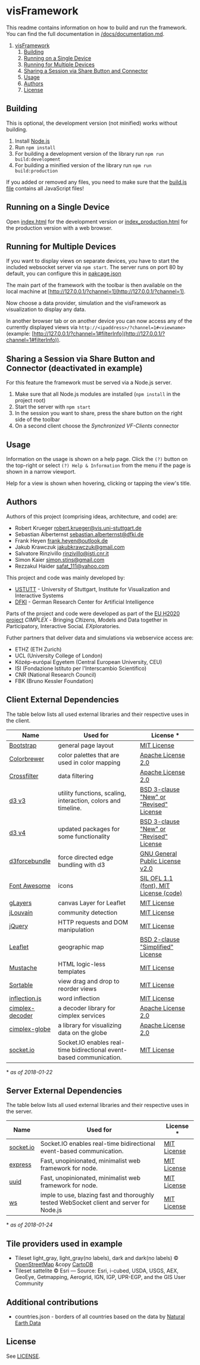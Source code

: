 # visFramework

This readme contains information on how to build and run the framework. You can find the full documentation in [/docs/documentation.md](./docs/documentation.md).

1. [visFramework](#visframework)
    1. [Building](#building)
    2. [Running on a Single Device](#running-on-a-single-device)
    3. [Running for Multiple Devices](#running-for-multiple-devices)
    4. [Sharing a Session via Share Button and Connector](#sharing-a-session-via-share-button-and-connector)
    5. [Usage](#usage)
    6. [Authors](#authors)
    7. [License](#license)

## Building

This is optional, the development version (not minified) works without building.

1. Install [Node.js](https://nodejs.org/en/)
2. Run `npm install`
3. For building a development version of the library run `npm run build:development`
4. For building a minified version of the library run `npm run build:production`

If you added or removed any files, you need to make sure that the [build.js file](./scripts/build.js) contains all JavaScript files!

## Running on a Single Device

Open [index.html](./index.html) for the development version or [index_production.html](./index_production.html) for the production version with a web browser.

## Running for Multiple Devices

If you want to display views on separate devices, you have to start the included websocket server via `npm start`. The server runs on port 80 by default, you can configure this in [pakcage.json](./package.json)

The main part of the framework with the toolbar is then available on the local machine at [http://127.0.0.1/?channel=1](http://127.0.0.1/?channel=1).

Now choose a data provider, simulation and the visFramework as visualization to display any data.

In another browser tab or on another device you can now access any of the currently displayed views via `http://<ipaddress>/?channel=1#<viewname>` (example: [http://127.0.0.1/?channel=1#filterInfo](http://127.0.0.1/?channel=1#filterInfo)).

## Sharing a Session via Share Button and Connector (deactivated in example)

For this feature the framework must be served via a Node.js server.

1. Make sure that all Node.js modules are installed (`npm install` in the project root)
2. Start the server with `npm start`
3. In the session you want to share, press the share button on the right side of the toolbar
4. On a second client choose the *Synchronized VF-Clients* connector

## Usage

Information on the usage is shown on a help page. Click the `(?)` button on the top-right or select `(?) Help & Information` from the menu if the page is shown in a narrow viewport.

Help for a view is shown when hovering, clicking or tapping the view's title.

## Authors

Authors of this project (comprising ideas, architecture, and code) are:

* Robert Krueger <robert.krueger@vis.uni-stuttgart.de>
* Sebastian Alberternst <sebastian.alberternst@dfki.de>
* Frank Heyen <frank.heyen@outlook.de>
* Jakub Krawczuk <jakubkrawczuk@gmail.com>
* Salvatore Rinzivillo <rinzivillo@isti.cnr.it>
* Simon Kaier <simon.stins@gmail.com>
* Rezzakul Haider <safat_111@yahoo.com>

This project and code was mainly developed by:

* [USTUTT](https://www.uni-stuttgart.de/en/index.html) - University of Stuttgart, Institute for Visualization and Interactive Systems
* [DFKI](https://www.dfki.de/web?set_language=en&cl=en) - German Research Center for Artificial Intelligence

Parts of the project and code were developed as part of the [EU H2020](https://ec.europa.eu/programmes/horizon2020/) [project](https://www.cimplex-project.eu/) *CIMPLEX* - Bringing *CI*tizens, *M*odels and Data together in *P*articipatory, Interactive Socia*L* *EX*ploratories.

Futher partners that deliver data and simulations via webservice access are:

* ETHZ (ETH Zurich)
* UCL (University College of London)
* Közép-európai Egyetem (Central European University, CEU)
* ISI (Fondazione Istituto per l'Interscambio Scientifico)
* CNR (National Research Council)
* FBK (Bruno Kessler Foundation)

## Client External Dependencies

The table below lists all used external libraries and their respective uses in the client.

| Name                                                         | Used for                                                      | License \*                                                                                         |
| ------------------------------------------------------------ | ------------------------------------------------------------- | -------------------------------------------------------------------------------------------------- |
| [Bootstrap](http://getbootstrap.com/)                        | general page layout                                           | [MIT License](https://github.com/twbs/bootstrap/blob/master/LICENSE)                               |
| [Colorbrewer](http://colorbrewer2.org/)                      | color palettes that are used in color mapping                 | [Apache License 2.0](https://github.com/axismaps/colorbrewer/blob/master/LICENCE.txt)              |
| [Crossfilter](https://github.com/crossfilter/crossfilter/)   | data filtering                                                | [Apache License 2.0](https://github.com/crossfilter/crossfilter/blob/master/LICENSE)               |
| [d3 v3](https://d3js.org/)                                   | utility functions, scaling, interaction, colors and timeline. | [BSD 3-clause "New" or "Revised" License](https://github.com/d3/d3/blob/master/LICENSE)            |
| [d3 v4](https://d3js.org/)                                   | updated packages for some functionality                       | [BSD 3-clause "New" or "Revised" License](https://github.com/d3/d3/blob/master/LICENSE)            |
| [d3forcebundle](https://github.com/upphiminn/d3.ForceBundle) | force directed edge bundling with d3                          | [GNU General Public License v2.0](https://github.com/upphiminn/d3.ForceBundle/blob/master/LICENSE) |
| [Font Awesome](http://fontawesome.io/)                       | icons                                                         | [SIL OFL 1.1 (font), MIT License (code)](http://fontawesome.io/license/)                           |
| [gLayers](https://github.com/Sumbera/gLayers.Leaflet)        | canvas Layer for Leaflet                                      | [MIT License](https://github.com/Sumbera/gLayers.Leaflet/blob/master/LICENSE.TXT)                  |
| [jLouvain](https://github.com/upphiminn/jLouvain)            | community detection                                           | [MIT License](https://github.com/upphiminn/jLouvain/blob/master/LICENSE)                           |
| [jQuery](https://jquery.com/)                                | HTTP requests and DOM manipulation                            | [MIT License](https://jquery.org/license/)                                                         |
| [Leaflet](https://github.com/Leaflet/Leaflet)                | geographic map                                                | [BSD 2-clause "Simplified" License](https://github.com/Leaflet/Leaflet/blob/master/LICENSE)        |
| [Mustache](https://github.com/mustache/mustache.github.com)  | HTML logic-less templates                                     | [MIT License](https://github.com/mustache/mustache.github.com/blob/master/LICENSE.md)              |
| [Sortable](https://github.com/RubaXa/Sortable)               | view drag and drop to reorder views                           | [MIT License](https://github.com/RubaXa/Sortable)                                                  |
| [inflection.js](https://code.google.com/p/inflection-js/)    | word inflection                                               | [MIT License](https://code.google.com/archive/p/inflection-js/)                                    |
| [cimplex-decoder](https://github.com/cimplex-project/cimplex-decoder) | a decoder library for cimplex services | [Apache License 2.0](https://github.com/cimplex-project/cimplex-decoder/blob/master/LICENSE) 
| [cimplex-globe](https://github.com/cimplex-project/cimplex-globe) | a library for visualizing data on the globe | [Apache License 2.0](https://github.com/cimplex-project/cimplex-globe/blob/master/LICENSE) 
| [socket.io](https://socket.io/) | Socket.IO enables real-time bidirectional event-based communication. | [MIT License](https://github.com/socketio/socket.io/blob/master/LICENSE) 

\* *as of 2018-01-22*

## Server External Dependencies

The table below lists all used external libraries and their respective uses in the server.

| Name                                                         | Used for                                                      | License \*                                                                                         |
| ------------------------------------------------------------ | ------------------------------------------------------------- | -------------------------------------------------------------------------------------------------- |
| [socket.io](https://socket.io/) | Socket.IO enables real-time bidirectional event-based communication. | [MIT License](https://github.com/socketio/socket.io/blob/master/LICENSE) 
| [express](https://github.com/expressjs/express) | Fast, unopinionated, minimalist web framework for node.  | [MIT License](https://github.com/expressjs/express/blob/master/LICENSE) 
| [uuid](https://github.com/kelektiv/node-uuid) | Fast, unopinionated, minimalist web framework for node.  | [MIT License](https://github.com/kelektiv/node-uuid/blob/master/LICENSE.md) 
| [ws](https://github.com/websockets/ws) | imple to use, blazing fast and thoroughly tested WebSocket client and server for Node.js | [MIT License](https://github.com/websockets/ws/blob/master/LICENSE) 

\* *as of 2018-01-24*

## Tile providers used in example

* Tileset light_gray, light_gray(no labels), dark and dark(no labels) &copy; [OpenStreetMap](http://www.openstreetmap.org/copyright) &copy [CartoDB](http://cartodb.com/attributions)
* Tileset sattelite &copy; Esri &mdash; Source: Esri, i-cubed, USDA, USGS, AEX, GeoEye, Getmapping, Aerogrid, IGN, 
	IGP, UPR-EGP, and the GIS User Community

## Additional contributions

* countries.json - borders of all countries based on the data by [Natural Earth Data](http://www.naturalearthdata.com/)


## License

See [LICENSE](./LICENSE).
